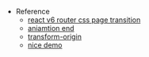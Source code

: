 - Reference
  - [react v6 router css page transition](https://codesandbox.io/s/floral-wave-x6299o?from-embed=&file=/src/App.js)
  - [aniamtion end](https://dev.to/fazliddin04/react-router-v6-animated-transitions-diy-3e6l)
  - [transform-origin](https://developer.mozilla.org/ja/docs/Web/CSS/transform-origin)
  - [nice demo](https://codesandbox.io/s/advanced-react-page-transition-demo-z8hmd)

